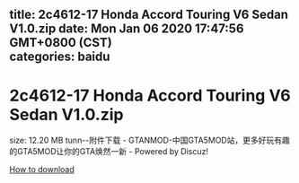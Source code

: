 
title: 2c4612-17 Honda Accord Touring V6 Sedan V1.0.zip
date: Mon Jan 06 2020 17:47:56 GMT+0800 (CST)    
categories: baidu
---

# 2c4612-17 Honda Accord Touring V6 Sedan V1.0.zip
size: 12.20 MB
 tunn--附件下载 - GTANMOD-中国GTA5MOD站，更多好玩有趣的GTA5MOD让你的GTA焕然一新 - Powered by Discuz!
 

[How to download](https://bpcam.bemobtrk.com/go/2ceec3aa-1ca2-46d6-b9ff-aaa5c184517c?jno=699)